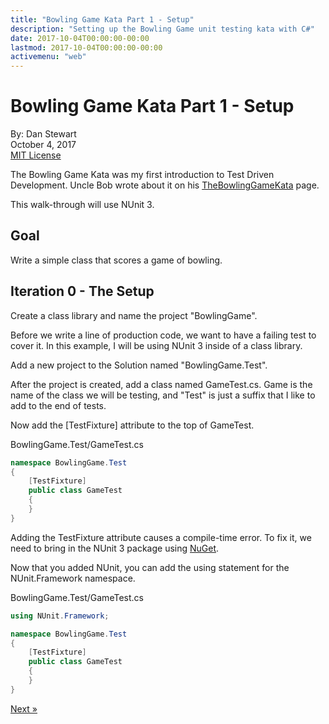 ```yaml
---
title: "Bowling Game Kata Part 1 - Setup"
description: "Setting up the Bowling Game unit testing kata with C#"
date: 2017-10-04T00:00:00-00:00
lastmod: 2017-10-04T00:00:00-00:00
activemenu: "web"
---
```


# Bowling Game Kata Part 1 - Setup

By: Dan Stewart\
October 4, 2017\
[MIT License](https://mit-license.org)

The Bowling Game Kata was my first introduction to Test Driven Development. Uncle
Bob wrote about it on his 
[TheBowlingGameKata](http://www.butunclebob.com/ArticleS.UncleBob.TheBowlingGameKata) page.

This walk-through will use NUnit 3.

## Goal

Write a simple class that scores a game of bowling.

## Iteration 0 - The Setup

Create a class library and name the project "BowlingGame".

Before we write a line of production code, we want to have a failing test to cover
it. In this example, I will be using NUnit 3 inside of a class library.

Add a new project to the Solution named "BowlingGame.Test".

After the project is created, add a class named GameTest.cs. Game is the name
of the class we will be testing, and "Test" is just a suffix that I like to add to
the end of tests.

Now add the [TestFixture] attribute to the top of GameTest.

BowlingGame.Test/GameTest.cs

```csharp
namespace BowlingGame.Test
{
    [TestFixture]
    public class GameTest
    {
    }
}
```

Adding the TestFixture attribute causes a compile-time error. To fix it, we need
to bring in the NUnit 3 package using [NuGet](https://www.nuget.org/packages/NUnit/).

Now that you added NUnit, you can add the using statement for the NUnit.Framework namespace.

BowlingGame.Test/GameTest.cs

```csharp
using NUnit.Framework;

namespace BowlingGame.Test
{
    [TestFixture]
    public class GameTest
    {
    }
}
```

[Next &raquo;](/post/bowlinggame-gutterball)
